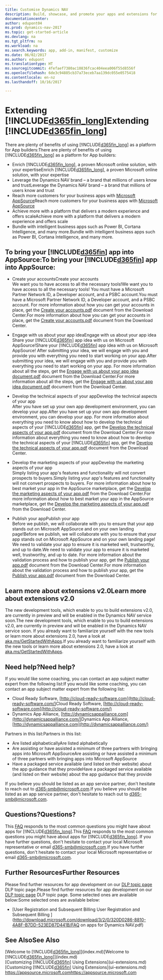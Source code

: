 ```yaml
---
title: Customise Dynamics NAV
description: Build, showcase, and promote your apps and extensions for Dynamics NAV.
documentationcenter: 
author: edupont04
ms.prod: dynamics-nav-2017
ms.topic: get-started-article
ms.devlang: na
ms.tgt_pltfrm: na
ms.workload: na
ms.search.keywords: app, add-in, manifest, customize
ms.date: 06/02/2017
ms.author: edupont
ms.translationtype: HT
ms.sourcegitcommit: 4fefaef7380ac10836fcac404eea006f55d8556f
ms.openlocfilehash: 6de3c94885cb37a73eceb7aa139dc055e0575418
ms.contentlocale: en-nz
ms.lasthandoff: 10/16/2017

---
```

# <a name="extending-included365finlongincludesd365finlongmdmd"></a><span data-ttu-id="b83f5-103">Extending [!INCLUDE[d365fin_long](includes/d365fin_long_md.md)]</span><span class="sxs-lookup"><span data-stu-id="b83f5-103">Extending [!INCLUDE[d365fin_long](includes/d365fin_long_md.md)]</span></span>
<span data-ttu-id="b83f5-104">There are plenty of benefits of using [!INCLUDE[d365fin_long](includes/d365fin_long_md.md)] as a platform for App builders:</span><span class="sxs-lookup"><span data-stu-id="b83f5-104">There are plenty of benefits of using [!INCLUDE[d365fin_long](includes/d365fin_long_md.md)] as a platform for App builders:</span></span>

* <span data-ttu-id="b83f5-105">Enrich [!INCLUDE[d365fin_long](includes/d365fin_long_md.md)], a proven Microsoft online solution, with your expertise</span><span class="sxs-lookup"><span data-stu-id="b83f5-105">Enrich [!INCLUDE[d365fin_long](includes/d365fin_long_md.md)], a proven Microsoft online solution, with your expertise</span></span>  
* <span data-ttu-id="b83f5-106">Leverage the Dynamics NAV brand – a brand that millions of users know and trust</span><span class="sxs-lookup"><span data-stu-id="b83f5-106">Leverage the Dynamics NAV brand – a brand that millions of users know and trust</span></span>  
* <span data-ttu-id="b83f5-107">Reach more customers for your business apps with [Microsoft AppSource](https://appsource.microsoft.com/)</span><span class="sxs-lookup"><span data-stu-id="b83f5-107">Reach more customers for your business apps with [Microsoft AppSource](https://appsource.microsoft.com/)</span></span>  
* <span data-ttu-id="b83f5-108">Achieve more with a platform that delivers a modern experience and offers scale</span><span class="sxs-lookup"><span data-stu-id="b83f5-108">Achieve more with a platform that delivers a modern experience and offers scale</span></span>  
* <span data-ttu-id="b83f5-109">Bundle with intelligent business apps such as Power BI, Cortana Intelligence, and many more.</span><span class="sxs-lookup"><span data-stu-id="b83f5-109">Bundle with intelligent business apps such as Power BI, Cortana Intelligence, and many more.</span></span>  

## <a name="to-bring-your-included365finincludesd365finmdmd-app-into-appsource"></a><span data-ttu-id="b83f5-110">To bring your [!INCLUDE[d365fin](includes/d365fin_md.md)] app into AppSource:</span><span class="sxs-lookup"><span data-stu-id="b83f5-110">To bring your [!INCLUDE[d365fin](includes/d365fin_md.md)] app into AppSource:</span></span>
+ <span data-ttu-id="b83f5-111">Create your accounts</span><span class="sxs-lookup"><span data-stu-id="b83f5-111">Create your accounts</span></span>  
<span data-ttu-id="b83f5-112">We want you to have access to all the necessary tools!</span><span class="sxs-lookup"><span data-stu-id="b83f5-112">We want you to have access to all the necessary tools!</span></span> <span data-ttu-id="b83f5-113">You must have a Microsoft Partner Network ID, a Developer account, and a PSBC account.</span><span class="sxs-lookup"><span data-stu-id="b83f5-113">You must have a Microsoft Partner Network ID, a Developer account, and a PSBC account.</span></span>
<span data-ttu-id="b83f5-114">For more information about how you can get your accounts in place, get the [Create your accounts.pdf](https://go.microsoft.com/fwlink/?linkid=841514) document from the Download Center.</span><span class="sxs-lookup"><span data-stu-id="b83f5-114">For more information about how you can get your accounts in place, get the [Create your accounts.pdf](https://go.microsoft.com/fwlink/?linkid=841514) document from the Download Center.</span></span>

+ <span data-ttu-id="b83f5-115">Engage with us about your app idea</span><span class="sxs-lookup"><span data-stu-id="b83f5-115">Engage with us about your app idea</span></span>  
<span data-ttu-id="b83f5-116">Share your [!INCLUDE[d365fin](includes/d365fin_md.md)] app idea with us on Microsoft AppSource!</span><span class="sxs-lookup"><span data-stu-id="b83f5-116">Share your [!INCLUDE[d365fin](includes/d365fin_md.md)] app idea with us on Microsoft AppSource!</span></span> <span data-ttu-id="b83f5-117">After submitting your idea, we will engage with you and provide you with everything you need to start working on your app.</span><span class="sxs-lookup"><span data-stu-id="b83f5-117">After submitting your idea, we will engage with you and provide you with everything you need to start working on your app.</span></span>
<span data-ttu-id="b83f5-118">For more information about all the steps, get the [Engage with us about your app idea document.pdf](https://go.microsoft.com/fwlink/?linkid=841515) document from the Download Center.</span><span class="sxs-lookup"><span data-stu-id="b83f5-118">For more information about all the steps, get the [Engage with us about your app idea document.pdf](https://go.microsoft.com/fwlink/?linkid=841515) document from the Download Center.</span></span>

+ <span data-ttu-id="b83f5-119">Develop the technical aspects of your app</span><span class="sxs-lookup"><span data-stu-id="b83f5-119">Develop the technical aspects of your app</span></span>    
<span data-ttu-id="b83f5-120">After you have set up your own app development environment, you can develop your app.</span><span class="sxs-lookup"><span data-stu-id="b83f5-120">After you have set up your own app development environment, you can develop your app.</span></span>
<span data-ttu-id="b83f5-121">For more information about everything you need to know about how to develop the technical aspects of your [!INCLUDE[d365fin](includes/d365fin_md.md)] app, get the [Develop the technical aspects of your app.pdf](https://go.microsoft.com/fwlink/?linkid=841516) document from the Download Center.</span><span class="sxs-lookup"><span data-stu-id="b83f5-121">For more information about everything you need to know about how to develop the technical aspects of your [!INCLUDE[d365fin](includes/d365fin_md.md)] app, get the [Develop the technical aspects of your app.pdf](https://go.microsoft.com/fwlink/?linkid=841516) document from the Download Center.</span></span>

+ <span data-ttu-id="b83f5-122">Develop the marketing aspects of your app</span><span class="sxs-lookup"><span data-stu-id="b83f5-122">Develop the marketing aspects of your app</span></span>  
<span data-ttu-id="b83f5-123">Simply listing your app's features and functionality will not convert prospects to buyers.</span><span class="sxs-lookup"><span data-stu-id="b83f5-123">Simply listing your app's features and functionality will not convert prospects to buyers.</span></span> <span data-ttu-id="b83f5-124">For more information about how to best market your app in the AppSource marketplace, get the [Develop the marketing aspects of your app.pdf](https://go.microsoft.com/fwlink/?linkid=841518) from the Download Center.</span><span class="sxs-lookup"><span data-stu-id="b83f5-124">For more information about how to best market your app in the AppSource marketplace, get the [Develop the marketing aspects of your app.pdf](https://go.microsoft.com/fwlink/?linkid=841518) from the Download Center.</span></span>

+ <span data-ttu-id="b83f5-125">Publish your app</span><span class="sxs-lookup"><span data-stu-id="b83f5-125">Publish your app</span></span>  
<span data-ttu-id="b83f5-126">Before we publish, we will collaborate with you to ensure that your app stands out on Microsoft AppSource and on your own landing page!</span><span class="sxs-lookup"><span data-stu-id="b83f5-126">Before we publish, we will collaborate with you to ensure that your app stands out on Microsoft AppSource and on your own landing page!</span></span> <span data-ttu-id="b83f5-127">We need to validate your app to ensure it is marketed well, trustworthy, and up to date.</span><span class="sxs-lookup"><span data-stu-id="b83f5-127">We need to validate your app to ensure it is marketed well, trustworthy, and up to date.</span></span>
<span data-ttu-id="b83f5-128">For more information about the validation process and how to publish your app, get the [Publish your app.pdf](https://go.microsoft.com/fwlink/?linkid=841517) document from the Download Center.</span><span class="sxs-lookup"><span data-stu-id="b83f5-128">For more information about the validation process and how to publish your app, get the [Publish your app.pdf](https://go.microsoft.com/fwlink/?linkid=841517) document from the Download Center.</span></span>

## <a name="learn-more-about-extensions-v20"></a><span data-ttu-id="b83f5-129">Learn more about extensions v2.0</span><span class="sxs-lookup"><span data-stu-id="b83f5-129">Learn more about extensions v2.0</span></span>
<span data-ttu-id="b83f5-130">The new development tools, which enable to you to build extensions v2.0, are currently in preview and will be enabled in the Dynamics NAV service soon.</span><span class="sxs-lookup"><span data-stu-id="b83f5-130">The new development tools, which enable to you to build extensions v2.0, are currently in preview and will be enabled in the Dynamics NAV service soon.</span></span> <span data-ttu-id="b83f5-131">If you already want to familiarize yourself with the new tools or learn more about extensions 2.0, have a look at [aka.ms/GetStartedWithApps](http://aka.ms/GetStartedWithApps).</span><span class="sxs-lookup"><span data-stu-id="b83f5-131">If you already want to familiarize yourself with the new tools or learn more about extensions 2.0, have a look at [aka.ms/GetStartedWithApps](http://aka.ms/GetStartedWithApps).</span></span>  

## <a name="need-help"></a><span data-ttu-id="b83f5-132">Need help?</span><span class="sxs-lookup"><span data-stu-id="b83f5-132">Need help?</span></span>
<span data-ttu-id="b83f5-133">If you would like some coaching, you can contact an app subject matter expert from the following list:</span><span class="sxs-lookup"><span data-stu-id="b83f5-133">If you would like some coaching, you can contact an app subject matter expert from the following list:</span></span>

* <span data-ttu-id="b83f5-134">Cloud Ready Software, [http://cloud-ready-software.com](http://cloud-ready-software.com/)</span><span class="sxs-lookup"><span data-stu-id="b83f5-134">Cloud Ready Software, [http://cloud-ready-software.com](http://cloud-ready-software.com/)</span></span>  
* <span data-ttu-id="b83f5-135">Dynamics App Alliance, [http://dynamicsappalliance.com](http://dynamicsappalliance.com/)</span><span class="sxs-lookup"><span data-stu-id="b83f5-135">Dynamics App Alliance, [http://dynamicsappalliance.com](http://dynamicsappalliance.com/)</span></span>

<span data-ttu-id="b83f5-136">Partners in this list:</span><span class="sxs-lookup"><span data-stu-id="b83f5-136">Partners in this list:</span></span>

* <span data-ttu-id="b83f5-137">Are listed alphabetically</span><span class="sxs-lookup"><span data-stu-id="b83f5-137">Are listed alphabetically</span></span>  
* <span data-ttu-id="b83f5-138">Are assisting or have assisted a minimum of three partners with bringing apps into Microsoft AppSource</span><span class="sxs-lookup"><span data-stu-id="b83f5-138">Are assisting or have assisted a minimum of three partners with bringing apps into Microsoft AppSource</span></span>  
* <span data-ttu-id="b83f5-139">Have a packaged service available (and listed on their website) about the app guidance that they provide</span><span class="sxs-lookup"><span data-stu-id="b83f5-139">Have a packaged service available (and listed on their website) about the app guidance that they provide</span></span>  

<span data-ttu-id="b83f5-140">If you believe you should be listed as an app service partner, don't hesitate to reach out to [d365-smb@microsoft.com](mailto:d365-smb@microsoft.com).</span><span class="sxs-lookup"><span data-stu-id="b83f5-140">If you believe you should be listed as an app service partner, don't hesitate to reach out to [d365-smb@microsoft.com](mailto:d365-smb@microsoft.com).</span></span>

## <a name="questions"></a><span data-ttu-id="b83f5-141">Questions?</span><span class="sxs-lookup"><span data-stu-id="b83f5-141">Questions?</span></span>
<span data-ttu-id="b83f5-142">This [FAQ](https://go.microsoft.com/fwlink/?linkid=841520) responds to the most common questions you might have about apps for [!INCLUDE[d365fin_long](includes/d365fin_long_md.md)].</span><span class="sxs-lookup"><span data-stu-id="b83f5-142">This [FAQ](https://go.microsoft.com/fwlink/?linkid=841520) responds to the most common questions you might have about apps for [!INCLUDE[d365fin_long](includes/d365fin_long_md.md)].</span></span> <span data-ttu-id="b83f5-143">If you have further questions, don't hesitate to contact your local Microsoft representative or email [d365-smb@microsoft.com](mailto:d365-smb@microsoft.com).</span><span class="sxs-lookup"><span data-stu-id="b83f5-143">If you have further questions, don't hesitate to contact your local Microsoft representative or email [d365-smb@microsoft.com](mailto:d365-smb@microsoft.com).</span></span>

## <a name="further-resources"></a><span data-ttu-id="b83f5-144">Further Resources</span><span class="sxs-lookup"><span data-stu-id="b83f5-144">Further Resources</span></span>
<span data-ttu-id="b83f5-145">Please find further resources for app development on our [DLP topic page](https://mbspartner.microsoft.com/BFI/Topic/76) DLP topic page.</span><span class="sxs-lookup"><span data-stu-id="b83f5-145">Please find further resources for app development on our [DLP topic page](https://mbspartner.microsoft.com/BFI/Topic/76) DLP topic page.</span></span> <span data-ttu-id="b83f5-146">Some selected ones are available below:</span><span class="sxs-lookup"><span data-stu-id="b83f5-146">Some selected ones are available below:</span></span>
-   [<span data-ttu-id="b83f5-147">User Registration and Subsequent Billing </span><span class="sxs-lookup"><span data-stu-id="b83f5-147">User Registration and Subsequent Billing </span></span>](http://download.microsoft.com/download/3/2/0/320D0286-8810-4A8F-B7DD-523ED87D441B/FAQ on apps for Dynamics NAV.pdf)



## <a name="see-also"></a><span data-ttu-id="b83f5-148">See Also</span><span class="sxs-lookup"><span data-stu-id="b83f5-148">See Also</span></span>
<span data-ttu-id="b83f5-149">[Welcome to [!INCLUDE[d365fin_long](includes/d365fin_long_md.md)]](index.md)</span><span class="sxs-lookup"><span data-stu-id="b83f5-149">[Welcome to [!INCLUDE[d365fin_long](includes/d365fin_long_md.md)]](index.md)</span></span>  
<span data-ttu-id="b83f5-150">[Customizing [!INCLUDE[d365fin](includes/d365fin_md.md)] Using Extensions](ui-extensions.md)</span><span class="sxs-lookup"><span data-stu-id="b83f5-150">[Customizing [!INCLUDE[d365fin](includes/d365fin_md.md)] Using Extensions](ui-extensions.md)</span></span>  
[<span data-ttu-id="b83f5-151">https://appsource.microsoft.com</span><span class="sxs-lookup"><span data-stu-id="b83f5-151">https://appsource.microsoft.com</span></span>](https://appsource.microsoft.com/en-us/marketplace/apps?product=dynamics-365-for-financials&page=1)

